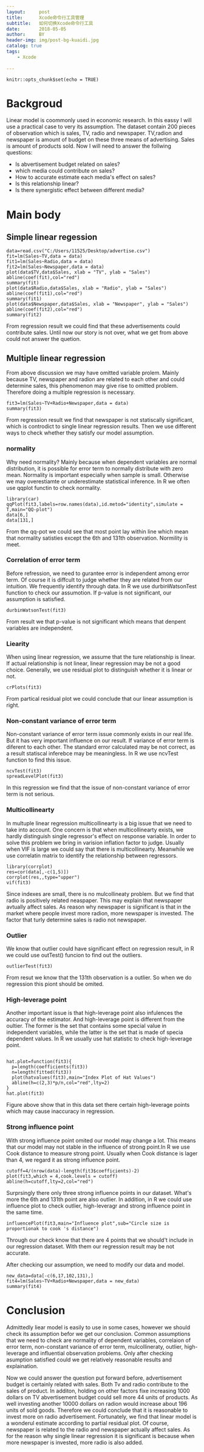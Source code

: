 ```yaml
---
layout:     post
title:      Xcode命令行工具管理
subtitle:   如何切换Xcode命令行工具
date:       2018-05-05
author:     BY
header-img: img/post-bg-kuaidi.jpg
catalog: true
tags:
    - Xcode
    
---
```



```{r setup, include=FALSE}
knitr::opts_chunk$set(echo = TRUE)
```
# Backgroud 

Linear model is coommonly used in economic research. In this eassy I will use a practical case to very its assumption. The dataset contain 200 pieces of observation which is sales, TV, radio and newspaper. TV,radion and newspaper is amount of budget on these three means of advertising. Sales is amount of products sold. Now I will need to answer the follwing questions:

* Is abvertisement budget related on sales?
* which media could contribute on sales?
* How to accurate estimate each media's effect on sales?
* Is this relationship linear?
* Is there synergistic effect between different media?

# Main body

## Simple linear regession
```{r}
data=read.csv("C:/Users/11525/Desktop/advertise.csv")
fit=lm(Sales~TV,data = data)
fit1=lm(Sales~Radio,data = data)
fit2=lm(Sales~Newspaper,data = data)
plot(data$TV,data$Sales, xlab = "TV", ylab = "Sales")
abline(coef(fit),col="red")
summary(fit)
plot(data$Radio,data$Sales, xlab = "Radio", ylab = "Sales")
abline(coef(fit1),col="red")
summary(fit1)
plot(data$Newspaper,data$Sales, xlab = "Newspaper", ylab = "Sales")
abline(coef(fit2),col="red")
summary(fit2)        
```

From regression result we could find that these advertisements could contribute sales. Until now our story is not over, what we get from above could not answer the quetion.

## Multiple linear regression

From above discussion we may have omitted variable prolem. Mainly because TV, newspaper and radion are related to each other and could determine sales, this phenomenon may give rise to omitted problem. Therefore doing a multiple regression is necessary.

```{r}
fit3=lm(Sales~TV+Radio+Newspaper,data = data)
summary(fit3)
```

From regression result we find that newspaper is not statiscally significant, which is controdict to single linear regression results. Then we use different ways to check whether they satisfy our model assumption.

### normality

Why need normality? Mainly because when dependent variables are normal distribution, it is possible for error term to normally distribute with zero mean. Normality is important especially when sample is small. Otherwise we may overestiamte or underestimate statistical inference. In R we often use qqplot functin to check normality. 

```{r}
library(car)
qqPlot(fit3,labels=row.names(data),id.metod="identity",simulate = T,main="QQ-plot")
data[6,]
data[131,]
```
From the qq-pot we could see that most point lay within line which mean that normality satisties except the 6th and 131th observation. Normility is meet.

### Correlation of error term

Before refression, we need to gurantee error is independent among error term. Of course it is diffcult to judge whether they are related from our intuition. We frequently identify through data. In R we use durbinWatsonTest function to check our assumotion. If p-value is not significant, our assumption is satisfied.

```{r}
durbinWatsonTest(fit3)
```
From result we that p-value is not significant which means that denpent variables are independent.

### Liearity

When using linear regression, we assume that the ture relationship is linear. If actual relationship is not linear, linear regression may be not a good choice. Generally, we use residual plot to distinguish whether it is linear or not.

```{r}
crPlots(fit3)
```

From partical residual plot we could conclude that our linear assumption is right. 

### Non-constant variance of error term

Non-constant variance of error term issue commonly exists in our real life. But it has very important influence on our result. If variance of error term is diferent to each other. The standard error calculated may be not correct, as a result statiscal inferebce may be meaningless. In R we use ncvTest function to find this issue.

```{r}
ncvTest(fit3)
spreadLevelPlot(fit3)
```

In this regression we find that the issue of non-constant variance of error term is not serious. 

### Multicollinearty

In multuple linear regression  multicollinearty is a big issue that we need to take into account. One concern is that when  multicollinearty exists, we hardly distinguish single regressor's effect on response variable. In order to solve this problem we bring in varision inflation factor to judge. Usually when VIF is large we could say that there is multicollinearty. Meanwhile we use correlatin matrix to identify the relationship between regressors.

```{r}
library(corrplot)
res=cor(data[,-c(1,5)])
corrplot(res,,type="upper")
vif(fit3)
```
 Since indexes are small, there is no mulcollineaty problem. But we find that radio is positively related neaspaper. This may explain that newspaper avtually affect sales. As reason why newspaper is significant is that in the market where people invest more radion, more newspaper is invested. The factor that turly determine sales is radio not newspaper.
 
### Outlier

We know that outlier could have significant effect on regression result, in R we could use outTest() funcion to find out the outliers.

```{r}
outlierTest(fit3)
```

From resut we know that the 131th observation is a outlier. So when we do regression this piont should be omited.

### High-leverage point

Another important issue is that high-leverage point also infulences the accuracy of the estimator. And high-leverage point is different from the oultier. The former is the set that contains some special value in independent variables, while the latter is the set that is made of specia dependent values. In R we usually use hat statistic to check high-leverage point.

```{r}

hat.plot=function(fit3){
  p=length(coefficients(fit3))
  n=length(fitted(fit3))
  plot(hatvalues(fit3),main="Index Plot of Hat Values")
  abline(h=c(2,3)*p/n,col="red",lty=2)
}
hat.plot(fit3)
```

Figure above show that in this data set there certain high-leverage points which may cause inaccuracy in regression.

### Strong influence point

With strong influence point omited our model may change a lot. This means that our model may not stable in the influence of strong point.In R we use Cook distance to measure strong point. Usually when Cook distance is lager than 4, we regard it as strong influence point.

```{r}
cutoff=4/(nrow(data)-length(fit3$coefficients)-2)
plot(fit3,which = 4,cook.levels = cutoff)
abline(h=cutoff,lty=2,col="red")
```

Surprsingly there only three strong influence points in our dataset. What's more the 6th and 131th point are also outlier. In addition, in R we could use influence plot to check outlier, high-leveragr and strong influence point in the same time.

```{r}
influencePlot(fit3,main="Influence plot",sub="Circle size is proportionak to cook 's distance")
```

Through our check know that there are 4 points that we should't include in our regression dataset. With them our regression result may be not accurate.

After checking our assumption, we need to modify our data and model.

```{r}
new_data=data[-c(6,17,102,131),]
fit4=lm(Sales~TV+Radio+Newspaper,data = new_data)
summary(fit4)
```


# Conclusion

Admittedly liear model is easily to use in some cases, however we should check its assumption befor we get our conclusion. Common assumptions that we need to check are normality of dependent variables, correlaion of error term, non-constant variance of error term, mulcollineraty, outlier, high-leverage and influential observation problems. Only after checking asumption satisfied could we get relatively reasonable results and explaination. 

Now we could answer the question put forward before, advertisement budget is certainly related with sales. Both Tv and radio contribute to the sales of product. In additon, holding on other factors fixe increasing  1000 dollars on TV abvertisement budget could sell more 44 units of products. As well investing another 10000 dollars on radion would increase about 196 units of sold goods. Therefore we could conclude that it is reasonable to invest more on radio advertisement. Fortunately, we find that linear model is a wonderul estimate according to partial residual plot. Of course, newspaper is related to the radio and newspaper actually affect sales. As for the reason why single linear regression it is significant is because when more newspaper is invested, more radio is also added.
